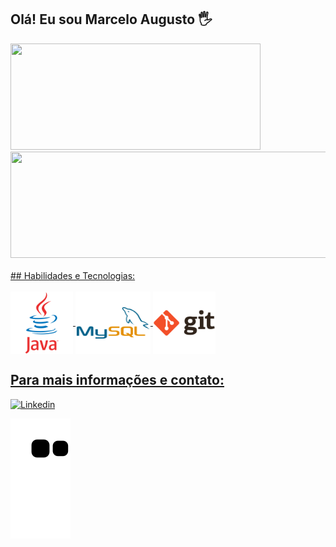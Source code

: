 ## Olá! Eu sou Marcelo Augusto 🖐️

 <div>
   <a href="https://github.com/Marcelo-Augustovs">
   <img height="170em" width="400" src="https://github-readme-stats.vercel.app/api?username=Marcelo-Augusto&show_icons=true&theme=tokyonight&include_all_commits=true&count_private=true"/>
    <img height="170em" width="600" src="https://github-readme-stats.vercel.app/api/top-langs/?username=Marcelo-Augustovs&layout=compact&langs_count=6&theme=tokyonight"/>
   
</div>

 <br>
  ## Habilidades e Tecnologias:
 
  <div style="display: inline_block"><br>
   <img align="center" alt="Java" height="100" width="100"  src="https://raw.githubusercontent.com/devicons/devicon/master/icons/java/java-original-wordmark.svg">
   <img align="center" alt="Mysql" height="100" width="120"  src="https://raw.githubusercontent.com/devicons/devicon/master/icons/mysql/mysql-original-wordmark.svg">
   <img align="center" alt="Java" height="100" width="100"  src="https://raw.githubusercontent.com/devicons/devicon/master/icons/git/git-original-wordmark.svg">
</div>
 
  ## Para mais informações e contato:
 
 [![Linkedin](https://img.shields.io/badge/LinkedIn-0077B5?style=for-the-badge&logo=linkedin&logoColor=white)](https://www.linkedin.com/in/marceloaugustoprogramador/)
 
<div> 
 
  ![Snake animation](https://github.com/Marcelo-Augustovs/Marcelo-Augustovs/blob/output/github-contribution-grid-snake.svg)

</div>

